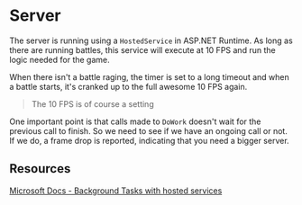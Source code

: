 # Server

The server is running using a `HostedService` in ASP.NET Runtime. As long as there are running battles, this service will execute at 10 FPS and run the logic needed for the game.

When there isn't a battle raging, the timer is set to a long timeout and when a battle starts, it's cranked up to the full awesome 10 FPS again.

> The 10 FPS is of course a setting

One important point is that calls made to `DoWork` doesn't wait for the previous call to finish. So we need to see if we have an ongoing call or not. If we do, a frame drop is reported, indicating that you need a bigger server.

## Resources

[Microsoft Docs - Background Tasks with hosted services](https://docs.microsoft.com/en-us/aspnet/core/fundamentals/host/hosted-services?view=aspnetcore-6.0&tabs=visual-studio#timed-background-tasks)
